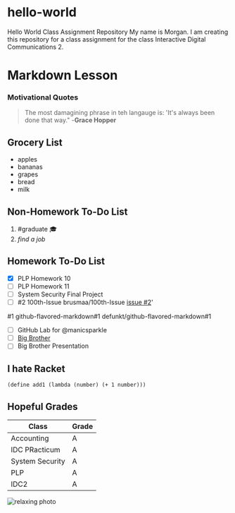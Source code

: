 # hello-world
Hello World Class Assignment Repository
My name is Morgan. I am creating this repository for a class assignment for the class Interactive Digital Communications 2.

# Markdown Lesson
### Motivational Quotes
>The most damagining phrase in teh langauge is: 'It's always been done that way." -**Grace Hopper**

## Grocery List
* apples
* bananas
* grapes
* bread
* milk

## Non-Homework To-Do List
1. \#graduate  :mortar_board:
2. *find a job*

## Homework To-Do List
  - [x] PLP Homework 10
  - [ ] PLP Homework 11
  - [ ] System Security Final Project
  - [ ] #2
  100th-Issue
  brusmaa/100th-Issue
  [issue #2](https://github.com/mbrus04/hello-world/issues/2)'
  
  #1
github-flavored-markdown#1
defunkt/github-flavored-markdown#1


  - [ ] GitHub Lab for @manicsparkle
  - [ ] [Big Brother](https://charon.cs.uni.edu/brusmaa/big-brother)
  - [ ] Big Brother Presentation
  
## I hate Racket
  `(define add1
      (lambda (number)
         (+ 1 number)))`
         
## Hopeful Grades
 Class | Grade
------- | -------
Accounting | A
IDC PRacticum | A
System Security | A
PLP | A
IDC2 | A

![relaxing photo](https://cdn.pixabay.com/photo/2017/06/29/07/20/chill-2453257_1280.jpg)
